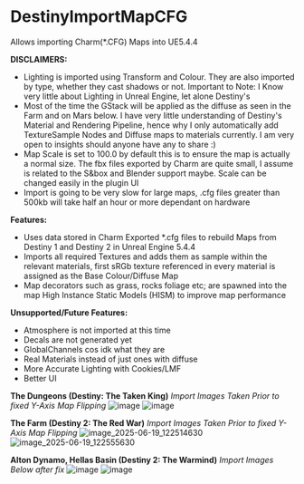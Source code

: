 # DestinyImportMapCFG
Allows importing Charm(*.CFG) Maps into UE5.4.4

**DISCLAIMERS:**
- Lighting is imported using Transform and Colour. They are also imported by type, whether they cast shadows or not. Important to Note: I Know very little about Lighting in Unreal Engine, let alone Destiny's
- Most of the time the GStack will be applied as the diffuse as seen in the Farm and on Mars below. I have very little understanding of Destiny's Material and Rendering Pipeline, hence why I only automatically add TextureSample Nodes and Diffuse maps to materials currently. I am very open to insights should anyone have any to share :)
- Map Scale is set to 100.0 by default this is to ensure the map is actually a normal size. The fbx files exported by Charm are quite small, I assume is related to the S&box and Blender support maybe. Scale can be changed easily in the plugin UI
- Import is going to be very slow for large maps, .cfg files greater than 500kb will take half an hour or more dependant on hardware

**Features:**
- Uses data stored in Charm Exported *.cfg files to rebuild Maps from Destiny 1 and Destiny 2 in Unreal Engine 5.4.4
- Imports all required Textures and adds them as sample within the relevant materials, first sRGb texture referenced in every material is assigned as the Base Colour/Diffuse Map
- Map decorators such as grass, rocks foliage etc; are spawned into the map High Instance Static Models (HISM) to improve map performance

**Unsupported/Future Features:**
- Atmosphere is not imported at this time
- Decals are not generated yet
- GlobalChannels cos idk what they are
- Real Materials instead of just ones with diffuse
- More Accurate Lighting with Cookies/LMF
- Better UI

**The Dungeons (Destiny: The Taken King)**
*Import Images Taken Prior to fixed Y-Axis Map Flipping*
![image](https://github.com/user-attachments/assets/9082d9f7-394d-46e7-b0a9-e6bffea80794)
![image](https://github.com/user-attachments/assets/c0b0da7c-89bd-43c6-9744-28589054d72c)

**The Farm (Destiny 2: The Red War)**
*Import Images Taken Prior to fixed Y-Axis Map Flipping*
![image_2025-06-19_122514630](https://github.com/user-attachments/assets/9cf01a7f-3d6a-4d7a-8d33-18fc0a437a09)
![image_2025-06-19_122555630](https://github.com/user-attachments/assets/9a65d629-e070-43d2-8fab-30112f574381)

**Alton Dynamo, Hellas Basin (Destiny 2: The Warmind)**
*Import Images Below after fix*
![image](https://github.com/user-attachments/assets/d6ae6613-c7a3-4fce-bb43-294966c42ee9)
![image](https://github.com/user-attachments/assets/e8b87c22-f7ea-49e0-8dde-d912a2535b02)
